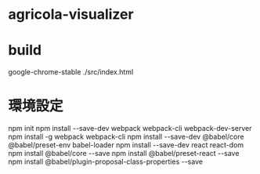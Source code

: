 # agricola-visualizer

# build
google-chrome-stable ./src/index.html

# 環境設定
npm init
npm install --save-dev webpack webpack-cli webpack-dev-server
npm install -g webpack webpack-cli
npm install --save-dev @babel/core @babel/preset-env babel-loader
npm install --save-dev react react-dom
npm install @babel/core --save
npm install @babel/preset-react --save
npm install @babel/plugin-proposal-class-properties --save